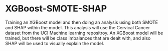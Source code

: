 # XGBoost-SMOTE-SHAP
Training an XGBoost model and then doing an analysis using both SMOTE and SHAP within the model. This analysis will use the Cervical Cancer dataset from the 
UCI Machine learning repositroy. An XGBoost model will be trained, but there will be class imbalances that are dealt with, and also SHAP will be used to visually explain
the model. 
